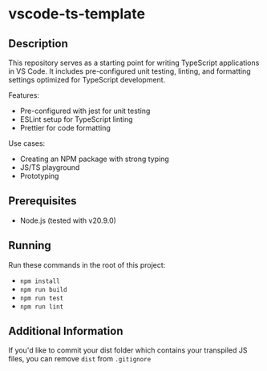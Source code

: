 # vscode-ts-template

## Description

This repository serves as a starting point for writing TypeScript applications in VS Code. It includes pre-configured unit testing, linting, and formatting settings optimized for TypeScript development.

Features:

- Pre-configured with jest for unit testing
- ESLint setup for TypeScript linting
- Prettier for code formatting

Use cases:

- Creating an NPM package with strong typing
- JS/TS playground
- Prototyping

## Prerequisites

- Node.js (tested with v20.9.0)

## Running

Run these commands in the root of this project:

- `npm install`
- `npm run build`
- `npm run test`
- `npm run lint`

## Additional Information

If you'd like to commit your dist folder which contains your transpiled JS files,
you can remove `dist` from `.gitignore`
